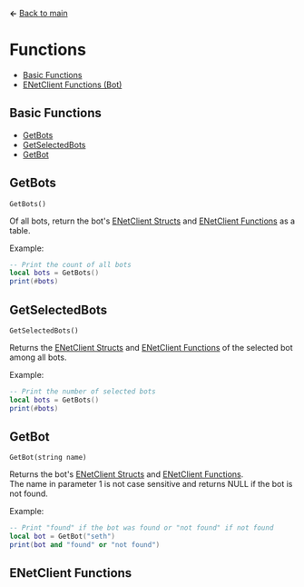 **←** [Back to main](Main.md)

# Functions
* [Basic Functions](#Basic-Functions)
* [ENetClient Functions (Bot)](#ENetClient-Functions)

## Basic Functions
* [GetBots](#GetBots)
* [GetSelectedBots](#GetSelectedBots)
* [GetBot](#GetBot)

## GetBots
`GetBots()`

Of all bots, return the bot's [ENetClient Structs](Structs.md#ENetClient) and [ENetClient Functions](#ENetClient-Functions) as a table.

Example:
```lua
-- Print the count of all bots
local bots = GetBots()
print(#bots)
```

## GetSelectedBots
`GetSelectedBots()`

Returns the [ENetClient Structs](Structs.md#ENetClient) and [ENetClient Functions](#ENetClient-Functions) of the selected bot among all bots.

Example:
```lua
-- Print the number of selected bots
local bots = GetBots()
print(#bots)
```

## GetBot
`GetBot(string name)`

Returns the bot's [ENetClient Structs](Structs.md#ENetClient) and [ENetClient Functions](#ENetClient-Functions).\
The name in parameter 1 is not case sensitive and returns NULL if the bot is not found.

Example:
```lua
-- Print "found" if the bot was found or "not found" if not found
local bot = GetBot("seth")
print(bot and "found" or "not found")
```

## ENetClient Functions
